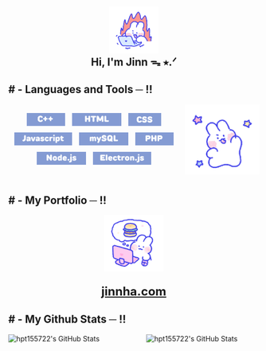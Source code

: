 <body>
  <div align="center">
    <img src="mongmong1.gif" width='100px' alt="Jinn" />
    <h2 style='margin: 0;'>Hi, I'm Jinn ᯓ ⭑.ᐟ</h2>
  </div>
  <div>
    <h2> # - Languages and Tools ─ !! </h2>
    <div align="center">
      <img src="mongmong5.gif" style='width: 150px' align="right">
    </div>
  </div>
  <div>
    <br>
    <div align = "center" width: 60%;>
      <img src='languages/cpp.png' style='height: 26px;   margin-right: 10px; margin-bottom: 10px;'>
      <img src='languages/html.png' style='height: 26px;   margin-right: 10px; margin-bottom: 10px;'>
      <img src='languages/css.png' style='height: 26px;   margin-right: 10px; margin-bottom: 10px;'>
    <img src='languages/javascript.png' style='height: 26px;   margin-right: 10px; margin-bottom: 10px;'>
        <img src='languages/mysql.png' style='height: 26px;   margin-right: 10px; margin-bottom: 10px;'>
    <img src='languages/php.png' style='height: 26px;   margin-right: 10px; margin-bottom: 10px;'>
        <img src='languages/node.png' style='height: 26px;   margin-right: 10px; margin-bottom: 10px;'>
    <img src='languages/electron.png' style='height: 26px;   margin-right: 10px; margin-bottom: 10px;'>
    </div>
    <br>
    <h2># - My Portfolio ─ !!</h2>
    <div align="center">
      <img src="mongmong9.gif" alt="Description" width="120px" />
    </div>
    <div align="center">
      <h3> <a class="webLink" style='font-size: 24px; font-weight: bold;' href="http://jinnha.com" target="_blank">jinnha.com</a> </h3>
    </div>
    <h2># - My Github Stats ─ !!</h2>
 <div style="display: flex; justify-content: space-between;">
    <img src="https://github-readme-stats.vercel.app/api/top-langs/?username=hpt155722&theme=buefy&show_icons=true&hide_border=true&layout=compact" alt="hpt155722's GitHub Stats" style="width: 45%; height: 200px; object-fit: cover;" />
    <img src="https://github-readme-streak-stats.herokuapp.com/?user=hpt155722&theme=buefy&hide_border=true" alt="hpt155722's GitHub Stats" style="width: 45%; height: 200px; object-fit: cover;" />
</div>
